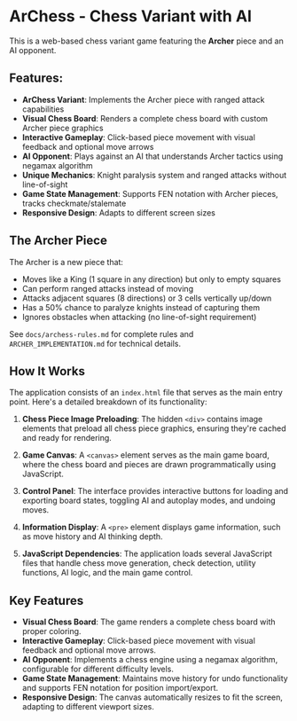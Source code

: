 # ArChess - Chess Variant with AI

This is a web-based chess variant game featuring the **Archer** piece and an AI opponent.

## Features:
- **ArChess Variant**: Implements the Archer piece with ranged attack capabilities
- **Visual Chess Board**: Renders a complete chess board with custom Archer piece graphics
- **Interactive Gameplay**: Click-based piece movement with visual feedback and optional move arrows
- **AI Opponent**: Plays against an AI that understands Archer tactics using negamax algorithm
- **Unique Mechanics**: Knight paralysis system and ranged attacks without line-of-sight
- **Game State Management**: Supports FEN notation with Archer pieces, tracks checkmate/stalemate
- **Responsive Design**: Adapts to different screen sizes

## The Archer Piece
The Archer is a new piece that:
- Moves like a King (1 square in any direction) but only to empty squares
- Can perform ranged attacks instead of moving
- Attacks adjacent squares (8 directions) or 3 cells vertically up/down
- Has a 50% chance to paralyze knights instead of capturing them
- Ignores obstacles when attacking (no line-of-sight requirement)

See `docs/archess-rules.md` for complete rules and `ARCHER_IMPLEMENTATION.md` for technical details.

## How It Works

The application consists of an `index.html` file that serves as the main entry point. Here's a detailed breakdown of its functionality:

1. **Chess Piece Image Preloading**: The hidden `<div>` contains image elements that preload all chess piece graphics, ensuring they're cached and ready for rendering.

2. **Game Canvas**: A `<canvas>` element serves as the main game board, where the chess board and pieces are drawn programmatically using JavaScript.

3. **Control Panel**: The interface provides interactive buttons for loading and exporting board states, toggling AI and autoplay modes, and undoing moves.

4. **Information Display**: A `<pre>` element displays game information, such as move history and AI thinking depth.

5. **JavaScript Dependencies**: The application loads several JavaScript files that handle chess move generation, check detection, utility functions, AI logic, and the main game control.

## Key Features
- **Visual Chess Board**: The game renders a complete chess board with proper coloring.
- **Interactive Gameplay**: Click-based piece movement with visual feedback and optional move arrows.
- **AI Opponent**: Implements a chess engine using a negamax algorithm, configurable for different difficulty levels.
- **Game State Management**: Maintains move history for undo functionality and supports FEN notation for position import/export.
- **Responsive Design**: The canvas automatically resizes to fit the screen, adapting to different viewport sizes.
